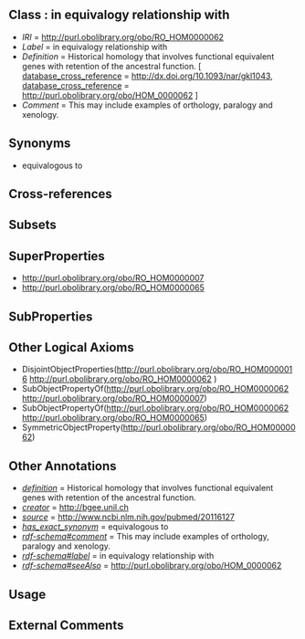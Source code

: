 
## Class : in equivalogy relationship with

 * *IRI* = http://purl.obolibrary.org/obo/RO_HOM0000062
 * *Label* = in equivalogy relationship with
 * *Definition* = Historical homology that involves functional equivalent genes with retention of the ancestral function. [ [database_cross_reference](../../ef/oboInOwl#hasDbXref.md) = http://dx.doi.org/10.1093/nar/gkl1043, [database_cross_reference](../../ef/oboInOwl#hasDbXref.md) = http://purl.obolibrary.org/obo/HOM_0000062 ]
 * *Comment* = This may include examples of orthology, paralogy and xenology.

## Synonyms

 * equivalogous to

## Cross-references


## Subsets


## SuperProperties

 * <http://purl.obolibrary.org/obo/RO_HOM0000007>
 * <http://purl.obolibrary.org/obo/RO_HOM0000065>

## SubProperties


## Other Logical Axioms

 * DisjointObjectProperties(<http://purl.obolibrary.org/obo/RO_HOM0000016> <http://purl.obolibrary.org/obo/RO_HOM0000062> )
 * SubObjectPropertyOf(<http://purl.obolibrary.org/obo/RO_HOM0000062> <http://purl.obolibrary.org/obo/RO_HOM0000007>)
 * SubObjectPropertyOf(<http://purl.obolibrary.org/obo/RO_HOM0000062> <http://purl.obolibrary.org/obo/RO_HOM0000065>)
 * SymmetricObjectProperty(<http://purl.obolibrary.org/obo/RO_HOM0000062>)

## Other Annotations

 * *[definition](../../IAO/15/IAO_0000115.md)* = Historical homology that involves functional equivalent genes with retention of the ancestral function.
 * *[creator](../../or/creator.md)* = http://bgee.unil.ch
 * *[source](../../ce/source.md)* = http://www.ncbi.nlm.nih.gov/pubmed/20116127
 * *[has_exact_synonym](../../ym/oboInOwl#hasExactSynonym.md)* = equivalogous to
 * *[rdf-schema#comment](../../nt/rdf-schema#comment.md)* = This may include examples of orthology, paralogy and xenology.
 * *[rdf-schema#label](../../el/rdf-schema#label.md)* = in equivalogy relationship with
 * *[rdf-schema#seeAlso](../../so/rdf-schema#seeAlso.md)* = http://purl.obolibrary.org/obo/HOM_0000062

## Usage


## External Comments

